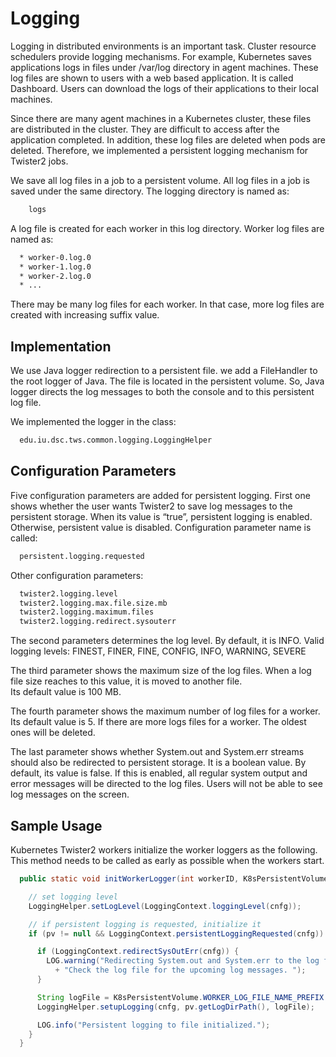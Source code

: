 # Logging

Logging in distributed environments is an important task. Cluster resource schedulers provide logging mechanisms. For example, Kubernetes saves applications logs in files under /var/log directory in agent machines. These log files are shown to users with a web based application. It is called Dashboard. Users can download the logs of their applications to their local machines.

Since there are many agent machines in a Kubernetes cluster, these files are distributed in the cluster. They are difficult to access after the application completed. In addition, these log files are deleted when pods are deleted. Therefore, we implemented a persistent logging mechanism for Twister2 jobs.

We save all log files in a job to a persistent volume. All log files in a job is saved under the same directory. The logging directory is named as:

```bash
    logs
```

A log file is created for each worker in this log directory. Worker log files are named as:

```bash
  * worker-0.log.0
  * worker-1.log.0
  * worker-2.log.0
  * ...
```

There may be many log files for each worker. In that case, more log files are created with increasing suffix value.

## Implementation

We use Java logger redirection to a persistent file. we add a FileHandler to the root logger of Java. The file is located in the persistent volume. So, Java logger directs the log messages to both the console and to this persistent log file.

We implemented the logger in the class:

```bash
  edu.iu.dsc.tws.common.logging.LoggingHelper
```

## Configuration Parameters

Five configuration parameters are added for persistent logging. First one shows whether the user wants Twister2 to save log messages to the persistent storage. When its value is “true”, persistent logging is enabled. Otherwise, persistent value is disabled. Configuration parameter name is called:

```bash
  persistent.logging.requested
```

Other configuration parameters:

```bash
  twister2.logging.level
  twister2.logging.max.file.size.mb
  twister2.logging.maximum.files
  twister2.logging.redirect.sysouterr
```

The second parameters determines the log level. By default, it is INFO. Valid logging levels: FINEST, FINER, FINE, CONFIG, INFO, WARNING, SEVERE

The third parameter shows the maximum size of the log files. When a log file size reaches to this value, it is moved to another file.  
Its default value is 100 MB.

The fourth parameter shows the maximum number of log files for a worker. Its default value is 5. If there are more logs files for a worker. The oldest ones will be deleted.

The last parameter shows whether System.out and System.err streams should also be redirected to persistent storage. It is a boolean value. By default, its value is false. If this is enabled, all regular system output and error messages will be directed to the log files. Users will not be able to see log messages on the screen.

## Sample Usage

Kubernetes Twister2 workers initialize the worker loggers as the following. This method needs to be called as early as possible when the workers start.

```java
  public static void initWorkerLogger(int workerID, K8sPersistentVolume pv, Config cnfg) {

    // set logging level
    LoggingHelper.setLogLevel(LoggingContext.loggingLevel(cnfg));

    // if persistent logging is requested, initialize it
    if (pv != null && LoggingContext.persistentLoggingRequested(cnfg)) {

      if (LoggingContext.redirectSysOutErr(cnfg)) {
        LOG.warning("Redirecting System.out and System.err to the log file. "
          + "Check the log file for the upcoming log messages. ");
      }

      String logFile = K8sPersistentVolume.WORKER_LOG_FILE_NAME_PREFIX + workerID;
      LoggingHelper.setupLogging(cnfg, pv.getLogDirPath(), logFile);

      LOG.info("Persistent logging to file initialized.");
    }
  }
```

